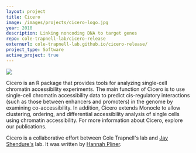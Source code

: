 ```yaml
---
layout: project
title: Cicero
image: /images/projects/cicero-logo.jpg
year: 2010
description: Linking noncoding DNA to target genes
repo: cole-trapnell-lab/cicero-release
externurl: cole-trapnell-lab.github.io/cicero-release/
project_type: Software
active_project: true
---
```


![](/images/projects/cicero-myh3.png)


Cicero is an R package that provides tools for analyzing single-cell chromatin accessibility experiments. The main function of Cicero is to use single-cell chromatin accessibility data to predict cis-regulatory interactions (such as those between enhancers and promoters) in the genome by examining co-accessibility. In addition, Cicero extends Monocle to allow clustering, ordering, and differential accessibility analysis of single cells using chromatin accessibility. For more information about Cicero, explore our publications.

Cicero is a collaborative effort between Cole Trapnell's lab and [Jay Shendure's](http://shendure-web.gs.washington.edu/) lab. It was written by [Hannah Pliner](/team/hannah-pliner/). 
